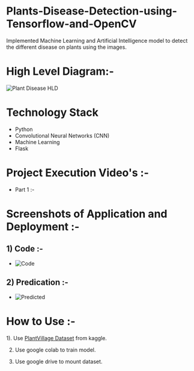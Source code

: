 # Plants-Disease-Detection-using-Tensorflow-and-OpenCV
Implemented Machine Learning and Artificial Intelligence model to detect the different disease on plants using the images.


# High Level Diagram:- 
![Plant Disease HLD](https://user-images.githubusercontent.com/34335127/191258796-53691617-6168-4781-bf47-c58ef45f1e0c.png)

# Technology Stack
- Python
- Convolutional Neural Networks (CNN)
- Machine Learning
- Flask

# Project Execution Video's :- 
- Part 1 :- 

# Screenshots of Application and Deployment :- 
## 1) Code :-
- ![Code](https://user-images.githubusercontent.com/34335127/191258769-8825e101-872c-4106-93fc-9ab56900b710.png)


## 2) Predication :-
- ![Predicted](https://user-images.githubusercontent.com/34335127/191258817-494ed259-cddb-4b54-ac5a-7b0089bef4e5.png)


# How to Use :-
1). Use [PlantVillage Dataset](https://www.kaggle.com/emmarex/plantdisease) from kaggle.


2) Use google colab to train model.

3) Use google drive to mount dataset.


